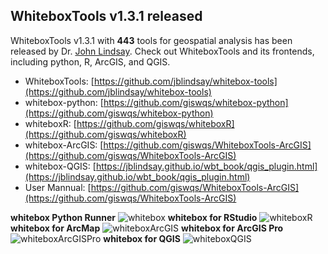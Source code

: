 ## WhiteboxTools v1.3.1 released

WhiteboxTools v1.3.1 with **443** tools for geospatial analysis has been released by Dr. [John Lindsay](https://github.com/jblindsay). Check out WhiteboxTools and its frontends, including python, R, ArcGIS, and QGIS.


- WhiteboxTools: [https://github.com/jblindsay/whitebox-tools](https://github.com/jblindsay/whitebox-tools)
- whitebox-python: [https://github.com/giswqs/whitebox-python](https://github.com/giswqs/whitebox-python)
- whiteboxR: [https://github.com/giswqs/whiteboxR](https://github.com/giswqs/whiteboxR)
- whitebox-ArcGIS: [https://github.com/giswqs/WhiteboxTools-ArcGIS](https://github.com/giswqs/WhiteboxTools-ArcGIS)
- whitebox-QGIS: [https://jblindsay.github.io/wbt_book/qgis_plugin.html](https://jblindsay.github.io/wbt_book/qgis_plugin.html)
- User Mannual: [https://github.com/giswqs/WhiteboxTools-ArcGIS](https://github.com/giswqs/WhiteboxTools-ArcGIS)

**whitebox Python Runner**
![whitebox](https://wetlands.io/file/images/whitebox.png)
**whitebox for RStudio**
![whiteboxR](https://wetlands.io/file/images/whiteboxR.png)
**whitebox for ArcMap**
![whiteboxArcGIS](https://wetlands.io/file/images/whitebox-ArcGIS.png)
**whitebox for ArcGIS Pro**
![whiteboxArcGISPro](https://wetlands.io/file/images/whitebox-ArcGISPro.png)
**whitebox for QGIS**
![whiteboxQGIS](https://wetlands.io/file/images/whitebox-QGIS.png)